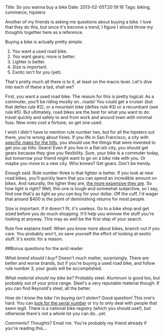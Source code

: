 Title: So you wanna buy a bike
Date: 2013-02-05T20:19:16
Tags: biking, commerce, hipsters


Another of my friends is asking me questions about buying a bike. I love that they do this, but since it's become a trend, I figure I should throw my thoughts together here as a reference. 

Buying a bike is actually pretty simple:

1. You want a used road bike.
2. You want gears; more is better.
3. Lighter is better.
4. Size is important. 
5. Exotic isn't for you (yet).

That's pretty much all there is to it, at least on the macro level. Let's dive into each of these a tad, shall we? 

First, you want a used road bike. The reason for this is pretty logical: As a commuter, you'll be riding mostly on...roads! You could get a cruiser (but that defies rule #2), or a mountain bike (defies rule #3) or a recumbant (see rule #5). But ultimately, road bikes are the best for what you want to do: travel quickly and safely to and from work and around town with minimal fuss. New ones cost a fortune, so get one used.

I wish I didn't have to mention rule number two, but for all the hipsters out there, you're wrong about fixies. If you life in San Francisco, a city with [specific maps for the hills][2], you should use the things that were invented to get you up hills: Gears! Even if you live in a flat-ish city, you should get gears because they give you flexibility. Sure, your bike is a commuter today, but tomorrow your friend might want to go on a bike ride with you. Or maybe you move to a new city. Who knows? Get gears. Don't be trendy.

Enough said. Rule number three is that lighter is better. If you look at new road bikes, you'll quickly learn that you can spend an incredible amount on bikes. And naturally, the ligher they are, [the more expensive they are][1]. So how light is right? Well, this one is tough and somewhat subjective, so I say, find one that's as light as you can buy for your dollar. Off the cuff, I'd wager that around $400 is the point of deminishing returns for most people.

Size is important. If it doesn't fit, it's useless. Go to a bike shop and get sized before you do much shopping. It'll help you winnow the stuff you're looking at anyway. This may as well be the first step of your search.

Rule five explains itself. When you know more about bikes, branch out if you care. You probably won't, so save yourself the effort of looking at exotic stuff. It's exotic for a reason.

##Bonus questions for the avid reader

*What brand should I buy?*
Doesn't much matter, surprisingly. There are better and worse brands, but if you're buying a used road bike, and follow rule number 3, your goals will be accomplished.

*What material should my bike be?*
Probably steel. Aluminum is good too, but probably out of your price range. Steel's a very reputable material though. If you can find Reynold's steel, all the better.

*How do I know the bike I'm buying isn't stolen?*
Good question! This one's hard. You can [look for the serial number][3] or try to only deal with people that seem legit. There is a national bike registry (which you should use!), but otherwise there's not a whole lot you can do...yet.

Comments? Thoughts? Email me. You're probably my friend already if you're reading this...

[1]: http://road-bikes.findthebest.com/l/607/2012-Specialized-S-Works-McLaren-Venge
[2]: http://www.sfbike.org/download/map.pdf
[3]: https://www.utexas.edu/parking/transportation/biking/find_serial.html